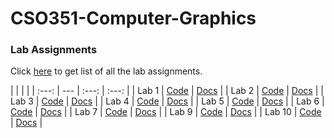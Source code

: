 # CSO351-Computer-Graphics
### Lab Assignments
Click [here](https://drive.google.com/file/d/142To9xgPXPAzIquogN7d55u9kwpXS9tj/view?usp=sharing) to get list of all the lab assignments.

|   |   |   |
| :---: | --- | :---: | :---: |
| Lab 1 | [Code](Lab_1/) | [Docs](https://drive.google.com/drive/folders/1GHI89EffaNJQClgxU-9n-Ho1eCeD2v4V?usp=sharing) |
| Lab 2 | [Code](Lab_2/) | [Docs](https://drive.google.com/drive/folders/1SPDnv5OjKkhEmdFy2SCGZMFNxUr3XCJj?usp=sharing) |
| Lab 3 | [Code](Lab_3/) | [Docs](https://drive.google.com/drive/folders/166qIjMcemFeEYrooLMNlnXqKrlMAtesL?usp=sharing) |
| Lab 4 | [Code](Lab_4/) | [Docs](https://drive.google.com/drive/folders/1IHtwMYZLFuYaHpM_W0icyTeeGw0PKXG7?usp=sharing) |
| Lab 5 | [Code](Lab_5/) | [Docs](https://drive.google.com/drive/folders/1FoiWQjG8VvR1T0uO4rl6m0z4yHWgQWb7?usp=sharing) |
| Lab 6 | [Code](Lab_6/) | [Docs](https://drive.google.com/drive/folders/1Ft6KOjioUtseayJ446UGcjGi6EhI7TX0?usp=sharing) |
| Lab 7 | [Code](Lab_7/) | [Docs](https://drive.google.com/drive/folders/1Fu1NpfxCnPUESgCXyhARYKYyLBgN7EXN?usp=sharing) |
| Lab 9 | [Code](Lab_9/) | [Docs](https://drive.google.com/drive/folders/1G-LUzaZhQe6t4-MvGhBAtADwPumgNV1L?usp=sharing) |
| Lab 10 | [Code](Lab_10/) | [Docs](https://drive.google.com/drive/folders/1G7vbTfc3PaFDtZlUsJ511ordT6ucmkbM?usp=sharing) |